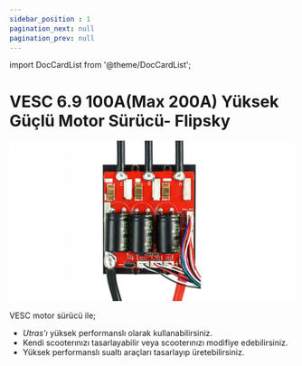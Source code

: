 ```yaml
---
sidebar_position : 1
pagination_next: null
pagination_prev: null
---
```


import DocCardList from '@theme/DocCardList';


# VESC 6.9 100A(Max 200A) Yüksek Güçlü Motor Sürücü- Flipsky

![Vesc Motor Sürücü](./image/vesc69-100a-motor-surucu.jpg)

VESC motor sürücü ile;

- _Utras’ı_ yüksek performanslı olarak kullanabilirsiniz.
- Kendi scooterınızı tasarlayabilir veya scooterınızı modifiye edebilirsiniz.
- Yüksek performanslı sualtı araçları tasarlayıp üretebilirsiniz.

<DocCardList />
